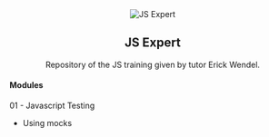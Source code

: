 
<div align="center">
  <img align="center" src="https://downloadcursos.top/wp-content/uploads/2022/03/javascript-expert.jpg.webp" alt="JS Expert">
</div>

<h2 align="center">JS Expert</h2>

<p align="center">Repository of the JS training given by tutor Erick Wendel.</p>

#### Modules

01 - Javascript Testing
  - Using mocks
